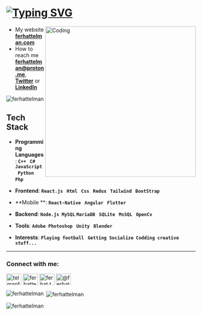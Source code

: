 # <a href="https://git.io/typing-svg"><img src="https://readme-typing-svg.herokuapp.com?font=Fira+Code&pause=1000&random=false&width=435&lines=Hi+%F0%9F%91%8B%F0%9F%8F%BB+%2C+I'm+Ferhat+Telman!;%F0%9F%8C%9F+Let's+do+a+project+together..." alt="Typing SVG" /></a>

<img align="right" src="https://camo.githubusercontent.com/7de37139d0b4c1ce40865e799b446c0e963a3dd8fb68d239707237c40604fa3d/68747470733a2f2f63646e2e6472696262626c652e636f6d2f75736572732f3733303730332f73637265656e73686f74732f363538313234332f6176656e746f2e676966" alt="Coding" width="400">

- My website [**ferhattelman.com**](https://www.ferhattelman.com/)
- How to reach me **ferhattelman@proton.me**, [**Twitter**](https://twitter.com/TelmanFerhat) or [**LinkedIn**](https://www.linkedin.com/in/ferhattelman/) 


<p align="left"> <img src="https://komarev.com/ghpvc/?username=ferhattelman&label=Profile%20views&color=0e75b6&style=flat" alt="ferhattelman" /> </p>



## Tech Stack
- **Programming Languages**:<b> ```C++``` &nbsp; ```C#``` &nbsp; ```JavaScript``` &nbsp; ```Python``` &nbsp; ```Php```  &nbsp;</b><br>
- **Frontend**: <b> ```React.js``` &nbsp; ```Html``` &nbsp; ```Css``` &nbsp; ```Redux``` &nbsp; ```Tailwind```  &nbsp; ```BootStrap```</b><br>
- **Mobile **: <b> ```React-Native``` &nbsp; ```Angular``` &nbsp; ```Flutter``` &nbsp;</b><br>

- **Backend**:<b> ```Node.js``` &nbsp;```MySQL```  ```MariaDB``` &nbsp; ```SQLite``` &nbsp; ```MsSQL``` &nbsp; ```OpenCv``` &nbsp;</b><br>

- **Tools**: <b> ```Adobe Photoshop``` &nbsp; ```Unity``` &nbsp; ```Blender```</b><br>
- **Interests**: <b> ```Playing football``` &nbsp; ```Getting Socialize```  &nbsp;```Codding```  &nbsp;```creative stuff...```</b>

 </b>
<p>
  
---

<h3 align="left">Connect with me:</h3>
<p align="left">
<a href="https://twitter.com/telmanferhat" target="blank"><img align="center" src="https://raw.githubusercontent.com/rahuldkjain/github-profile-readme-generator/master/src/images/icons/Social/twitter.svg" alt="telmanferhat" height="30" width="40" /></a>
<a href="https://linkedin.com/in/ferhattelman" target="blank"><img align="center" src="https://raw.githubusercontent.com/rahuldkjain/github-profile-readme-generator/master/src/images/icons/Social/linked-in-alt.svg" alt="ferhattelman" height="30" width="40" /></a>
<a href="https://instagram.com/ferhat.telman" target="blank"><img align="center" src="https://raw.githubusercontent.com/rahuldkjain/github-profile-readme-generator/master/src/images/icons/Social/instagram.svg" alt="ferhat.telman" height="30" width="40" /></a>
<a href="https://medium.com/@ferhat.tlmn" target="blank"><img align="center" src="https://raw.githubusercontent.com/rahuldkjain/github-profile-readme-generator/master/src/images/icons/Social/medium.svg" alt="@ferhat.tlmn" height="30" width="40" /></a>
</p>

<p><img align="left" src="https://github-readme-stats.vercel.app/api/top-langs?username=ferhattelman&show_icons=true&locale=en&layout=compact" alt="ferhattelman" /></p>

<p>&nbsp;<img align="center" src="https://github-readme-stats.vercel.app/api?username=ferhattelman&show_icons=true&locale=en" alt="ferhattelman" /></p>

<p><img align="center" src="https://github-readme-streak-stats.herokuapp.com/?user=ferhattelman&" alt="ferhattelman" /></p>
